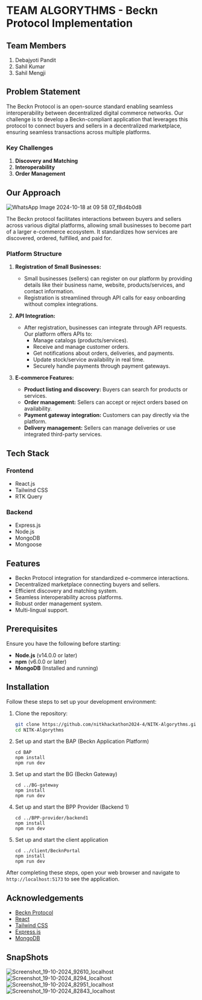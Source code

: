 # TEAM ALGORYTHMS - Beckn Protocol Implementation

## Team Members
1. Debajyoti Pandit
2. Sahil Kumar
3. Sahil Mengji

## Problem Statement

The Beckn Protocol is an open-source standard enabling seamless interoperability between decentralized digital commerce networks. Our challenge is to develop a Beckn-compliant application that leverages this protocol to connect buyers and sellers in a decentralized marketplace, ensuring seamless transactions across multiple platforms.

### Key Challenges
1. **Discovery and Matching**
2. **Interoperability**
3. **Order Management**

## Our Approach
![WhatsApp Image 2024-10-18 at 09 58 07_f8d4b0d8](https://github.com/user-attachments/assets/54b06e2a-5694-42ff-a33f-412d227cb6f3)

The Beckn protocol facilitates interactions between buyers and sellers across various digital platforms, allowing small businesses to become part of a larger e-commerce ecosystem. It standardizes how services are discovered, ordered, fulfilled, and paid for.

### Platform Structure

1. **Registration of Small Businesses:**
   - Small businesses (sellers) can register on our platform by providing details like their business name, website, products/services, and contact information.
   - Registration is streamlined through API calls for easy onboarding without complex integrations.

2. **API Integration:**
   - After registration, businesses can integrate through API requests. Our platform offers APIs to:
     - Manage catalogs (products/services).
     - Receive and manage customer orders.
     - Get notifications about orders, deliveries, and payments.
     - Update stock/service availability in real time.
     - Securely handle payments through payment gateways.

3. **E-commerce Features:**
   - **Product listing and discovery:** Buyers can search for products or services.
   - **Order management:** Sellers can accept or reject orders based on availability.
   - **Payment gateway integration:** Customers can pay directly via the platform.
   - **Delivery management:** Sellers can manage deliveries or use integrated third-party services.

## Tech Stack

### Frontend
- React.js
- Tailwind CSS
- RTK Query

### Backend
- Express.js
- Node.js
- MongoDB
- Mongoose

## Features

- Beckn Protocol integration for standardized e-commerce interactions.
- Decentralized marketplace connecting buyers and sellers.
- Efficient discovery and matching system.
- Seamless interoperability across platforms.
- Robust order management system.
- Multi-lingual support.

## Prerequisites

Ensure you have the following before starting:
- **Node.js** (v14.0.0 or later)
- **npm** (v6.0.0 or later)
- **MongoDB** (Installed and running)

## Installation

Follow these steps to set up your development environment:

1. Clone the repository:
   ```bash
   git clone https://github.com/nitkhackathon2024-4/NITK-Algorythms.git
   cd NITK-Algorythms

2. Set up and start the BAP (Beckn Application Platform)
   ```
   cd BAP
   npm install
   npm run dev
   ```

3. Set up and start the BG (Beckn Gateway)
   ```
   cd ../BG-gateway
   npm install
   npm run dev
   ```

4. Set up and start the BPP Provider (Backend 1)
   ```
   cd ../BPP-provider/backend1
   npm install
   npm run dev
   ```

5. Set up and start the client application
   ```
   cd ../client/BecknPortal
   npm install
   npm run dev
   ```

After completing these steps, open your web browser and navigate to `http://localhost:5173` to see the application.



## Acknowledgements

- [Beckn Protocol](https://beckn.org/)
- [React](https://reactjs.org/)
- [Tailwind CSS](https://tailwindcss.com/)
- [Express.js](https://expressjs.com/)
- [MongoDB](https://www.mongodb.com/)

## SnapShots
![Screenshot_19-10-2024_92610_localhost](https://github.com/user-attachments/assets/dc382825-39d1-4e46-9c79-1aca2d48310a)
![Screenshot_19-10-2024_8294_localhost](https://github.com/user-attachments/assets/0c8a5066-332d-4328-85c8-1216194a3a39)
![Screenshot_19-10-2024_82951_localhost](https://github.com/user-attachments/assets/138b2e3f-ec11-4a64-af4e-e444df40da1d)
![Screenshot_19-10-2024_82843_localhost](https://github.com/user-attachments/assets/4df1ad95-3906-46f7-b606-d3748613863b)

